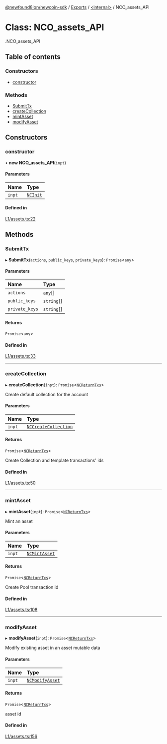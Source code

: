 [@newfound8ion/newcoin-sdk](../README.md) / [Exports](../modules.md) / [<internal\>](../modules/internal_.md) / NCO\_assets\_API

# Class: NCO\_assets\_API

[<internal>](../modules/internal_.md).NCO_assets_API

## Table of contents

### Constructors

- [constructor](internal_.NCO_assets_API.md#constructor)

### Methods

- [SubmitTx](internal_.NCO_assets_API.md#submittx)
- [createCollection](internal_.NCO_assets_API.md#createcollection)
- [mintAsset](internal_.NCO_assets_API.md#mintasset)
- [modifyAsset](internal_.NCO_assets_API.md#modifyasset)

## Constructors

### constructor

• **new NCO_assets_API**(`inpt`)

#### Parameters

| Name | Type |
| :------ | :------ |
| `inpt` | [`NCInit`](../modules/internal_.md#ncinit) |

#### Defined in

[L1/assets.ts:22](https://github.com/newfound8ion/newcoin-sdk/blob/86b014f/src/L1/assets.ts#L22)

## Methods

### SubmitTx

▸ **SubmitTx**(`actions`, `public_keys`, `private_keys`): `Promise`<`any`\>

#### Parameters

| Name | Type |
| :------ | :------ |
| `actions` | `any`[] |
| `public_keys` | `string`[] |
| `private_keys` | `string`[] |

#### Returns

`Promise`<`any`\>

#### Defined in

[L1/assets.ts:33](https://github.com/newfound8ion/newcoin-sdk/blob/86b014f/src/L1/assets.ts#L33)

___

### createCollection

▸ **createCollection**(`inpt`): `Promise`<[`NCReturnTxs`](../modules.md#ncreturntxs)\>

Create default collection for the account

#### Parameters

| Name | Type |
| :------ | :------ |
| `inpt` | [`NCCreateCollection`](../modules.md#nccreatecollection) |

#### Returns

`Promise`<[`NCReturnTxs`](../modules.md#ncreturntxs)\>

Create Collection and template transactions' ids

#### Defined in

[L1/assets.ts:50](https://github.com/newfound8ion/newcoin-sdk/blob/86b014f/src/L1/assets.ts#L50)

___

### mintAsset

▸ **mintAsset**(`inpt`): `Promise`<[`NCReturnTxs`](../modules.md#ncreturntxs)\>

Mint an asset

#### Parameters

| Name | Type |
| :------ | :------ |
| `inpt` | [`NCMintAsset`](../modules.md#ncmintasset) |

#### Returns

`Promise`<[`NCReturnTxs`](../modules.md#ncreturntxs)\>

Create Pool transaction id

#### Defined in

[L1/assets.ts:108](https://github.com/newfound8ion/newcoin-sdk/blob/86b014f/src/L1/assets.ts#L108)

___

### modifyAsset

▸ **modifyAsset**(`inpt`): `Promise`<[`NCReturnTxs`](../modules.md#ncreturntxs)\>

Modify existing asset in an asset mutable data

#### Parameters

| Name | Type |
| :------ | :------ |
| `inpt` | [`NCModifyAsset`](../modules.md#ncmodifyasset) |

#### Returns

`Promise`<[`NCReturnTxs`](../modules.md#ncreturntxs)\>

asset id

#### Defined in

[L1/assets.ts:156](https://github.com/newfound8ion/newcoin-sdk/blob/86b014f/src/L1/assets.ts#L156)
